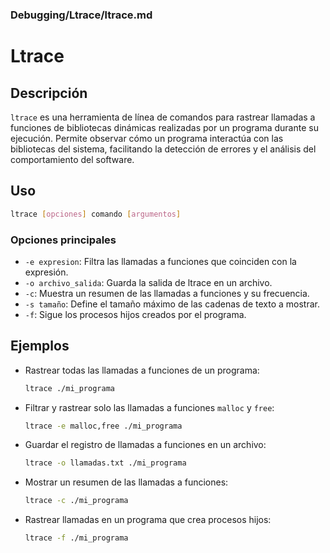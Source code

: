 ### **Debugging/Ltrace/ltrace.md**

# Ltrace

## Descripción

`ltrace` es una herramienta de línea de comandos para rastrear llamadas a funciones de bibliotecas dinámicas realizadas por un programa durante su ejecución. Permite observar cómo un programa interactúa con las bibliotecas del sistema, facilitando la detección de errores y el análisis del comportamiento del software.

## Uso

```bash
ltrace [opciones] comando [argumentos]
```

### Opciones principales

- `-e expresion`: Filtra las llamadas a funciones que coinciden con la expresión.
- `-o archivo_salida`: Guarda la salida de ltrace en un archivo.
- `-c`: Muestra un resumen de las llamadas a funciones y su frecuencia.
- `-s tamaño`: Define el tamaño máximo de las cadenas de texto a mostrar.
- `-f`: Sigue los procesos hijos creados por el programa.

## Ejemplos

- Rastrear todas las llamadas a funciones de un programa:

  ```bash
  ltrace ./mi_programa
  ```

- Filtrar y rastrear solo las llamadas a funciones `malloc` y `free`:

  ```bash
  ltrace -e malloc,free ./mi_programa
  ```

- Guardar el registro de llamadas a funciones en un archivo:

  ```bash
  ltrace -o llamadas.txt ./mi_programa
  ```

- Mostrar un resumen de las llamadas a funciones:

  ```bash
  ltrace -c ./mi_programa
  ```

- Rastrear llamadas en un programa que crea procesos hijos:

  ```bash
  ltrace -f ./mi_programa
  ```
